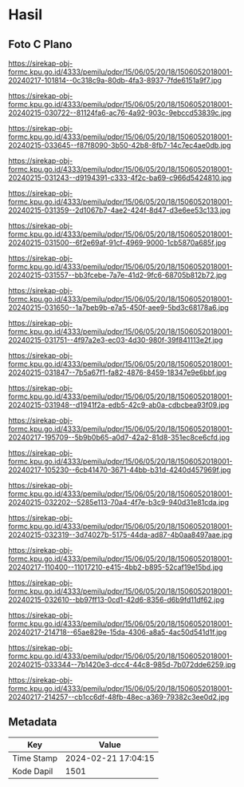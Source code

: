 # Hasil

## Foto C Plano

https://sirekap-obj-formc.kpu.go.id/4333/pemilu/pdpr/15/06/05/20/18/1506052018001-20240217-101814--0c318c9a-80db-4fa3-8937-7fde6151a9f7.jpg

https://sirekap-obj-formc.kpu.go.id/4333/pemilu/pdpr/15/06/05/20/18/1506052018001-20240215-030722--81124fa6-ac76-4a92-903c-9ebccd53839c.jpg

https://sirekap-obj-formc.kpu.go.id/4333/pemilu/pdpr/15/06/05/20/18/1506052018001-20240215-033645--f87f8090-3b50-42b8-8fb7-14c7ec4ae0db.jpg

https://sirekap-obj-formc.kpu.go.id/4333/pemilu/pdpr/15/06/05/20/18/1506052018001-20240215-031243--d9194391-c333-4f2c-ba69-c966d5424810.jpg

https://sirekap-obj-formc.kpu.go.id/4333/pemilu/pdpr/15/06/05/20/18/1506052018001-20240215-031359--2d1067b7-4ae2-424f-8d47-d3e6ee53c133.jpg

https://sirekap-obj-formc.kpu.go.id/4333/pemilu/pdpr/15/06/05/20/18/1506052018001-20240215-031500--6f2e69af-91cf-4969-9000-1cb5870a685f.jpg

https://sirekap-obj-formc.kpu.go.id/4333/pemilu/pdpr/15/06/05/20/18/1506052018001-20240215-031557--bb3fcebe-7a7e-41d2-9fc6-68705b812b72.jpg

https://sirekap-obj-formc.kpu.go.id/4333/pemilu/pdpr/15/06/05/20/18/1506052018001-20240215-031650--1a7beb9b-e7a5-450f-aee9-5bd3c68178a6.jpg

https://sirekap-obj-formc.kpu.go.id/4333/pemilu/pdpr/15/06/05/20/18/1506052018001-20240215-031751--4f97a2e3-ec03-4d30-980f-39f841113e2f.jpg

https://sirekap-obj-formc.kpu.go.id/4333/pemilu/pdpr/15/06/05/20/18/1506052018001-20240215-031847--7b5a67f1-fa82-4876-8459-18347e9e6bbf.jpg

https://sirekap-obj-formc.kpu.go.id/4333/pemilu/pdpr/15/06/05/20/18/1506052018001-20240215-031948--d1941f2a-edb5-42c9-ab0a-cdbcbea93f09.jpg

https://sirekap-obj-formc.kpu.go.id/4333/pemilu/pdpr/15/06/05/20/18/1506052018001-20240217-195709--5b9b0b65-a0d7-42a2-81d8-351ec8ce6cfd.jpg

https://sirekap-obj-formc.kpu.go.id/4333/pemilu/pdpr/15/06/05/20/18/1506052018001-20240217-105230--6cb41470-3671-44bb-b31d-4240d457969f.jpg

https://sirekap-obj-formc.kpu.go.id/4333/pemilu/pdpr/15/06/05/20/18/1506052018001-20240215-032202--5285e113-70a4-4f7e-b3c9-940d31e81cda.jpg

https://sirekap-obj-formc.kpu.go.id/4333/pemilu/pdpr/15/06/05/20/18/1506052018001-20240215-032319--3d74027b-5175-44da-ad87-4b0aa8497aae.jpg

https://sirekap-obj-formc.kpu.go.id/4333/pemilu/pdpr/15/06/05/20/18/1506052018001-20240217-110400--11017210-e415-4bb2-b895-52caf19e15bd.jpg

https://sirekap-obj-formc.kpu.go.id/4333/pemilu/pdpr/15/06/05/20/18/1506052018001-20240215-032610--bb97ff13-0cd1-42d6-8356-d6b9fd11df62.jpg

https://sirekap-obj-formc.kpu.go.id/4333/pemilu/pdpr/15/06/05/20/18/1506052018001-20240217-214718--65ae829e-15da-4306-a8a5-4ac50d541d1f.jpg

https://sirekap-obj-formc.kpu.go.id/4333/pemilu/pdpr/15/06/05/20/18/1506052018001-20240215-033344--7b1420e3-dcc4-44c8-985d-7b072dde6259.jpg

https://sirekap-obj-formc.kpu.go.id/4333/pemilu/pdpr/15/06/05/20/18/1506052018001-20240217-214257--cb1cc6df-48fb-48ec-a369-79382c3ee0d2.jpg


## Metadata

| Key        | Value               |
| ---------- | ------------------- |
| Time Stamp | 2024-02-21 17:04:15 |
| Kode Dapil | 1501                |



